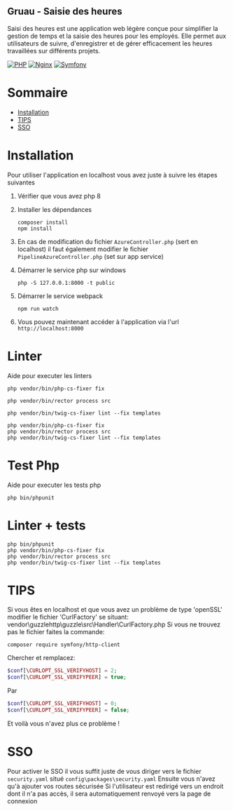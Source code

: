 Gruau - Saisie des heures
--------
Saisi des heures est une application web légère conçue pour simplifier la gestion de temps 
et la saisie des heures pour les employés. Elle permet aux utilisateurs de suivre, 
d'enregistrer et de gérer efficacement les heures travaillées sur différents projets. 

[![PHP](https://img.shields.io/badge/PHP-8.0.2-brightgreen.svg?logo=php&logoColor=white)](https://www.php.net/)
[![Nginx](https://img.shields.io/badge/Nginx-latest-brightgreen.svg?logo=nginx&logoColor=white)](https://www.nginx.com/)
[![Symfony](https://img.shields.io/badge/Symfony-6.4.6-brightgreen.svg?logo=symfony&logoColor=white)](https://www.symfony.com/)

# Sommaire
<!-- START doctoc generated TOC please keep comment here to allow auto update -->
<!-- DON'T EDIT THIS SECTION, INSTEAD RE-RUN doctoc TO UPDATE -->

- [Installation](#installation)
- [TIPS](#tips)
- [SSO](#sso)

<!-- END doctoc generated TOC please keep comment here to allow auto update -->


# Installation

Pour utiliser l'application en localhost vous avez juste à suivre les étapes suivantes

1. Vérifier que vous avez php 8
2. Installer les dépendances

   ```shell
   composer install
   npm install
   ```

3. En cas de modification du fichier `AzureController.php` (sert en localhost) il faut également modifier le fichier `PipelineAzureController.php` (set sur app service)
4. Démarrer le service php sur windows

   ```shell
   php -S 127.0.0.1:8000 -t public
   ```

5. Démarrer le service webpack

   ```shell
   npm run watch
   ```

6. Vous pouvez maintenant accéder à l'application via l'url `http://localhost:8000`

# Linter
Aide pour executer les linters

```shell
php vendor/bin/php-cs-fixer fix
```

```shell
php vendor/bin/rector process src
```

```shell
php vendor/bin/twig-cs-fixer lint --fix templates
```

```shell
php vendor/bin/php-cs-fixer fix
php vendor/bin/rector process src
php vendor/bin/twig-cs-fixer lint --fix templates
```

# Test Php
Aide pour executer les tests php

```shell
php bin/phpunit
```

# Linter + tests

```shell
php bin/phpunit
php vendor/bin/php-cs-fixer fix
php vendor/bin/rector process src
php vendor/bin/twig-cs-fixer lint --fix templates
```

# TIPS

Si vous êtes en localhost et que vous avez un problème de type 'openSSL' modifier le fichier 'CurlFactory' se situant: vendor\guzzlehttp\guzzle\src\Handler\CurlFactory.php
Si vous ne trouvez pas le fichier faites la commande:

```shell
composer require symfony/http-client
```

Chercher et remplacez:

```php
$conf[\CURLOPT_SSL_VERIFYHOST] = 2;
$conf[\CURLOPT_SSL_VERIFYPEER] = true;
```

Par

```php
$conf[\CURLOPT_SSL_VERIFYHOST] = 0;
$conf[\CURLOPT_SSL_VERIFYPEER] = false;
```

Et voilà vous n'avez plus ce problème !

# SSO

Pour activer le SSO il vous suffit juste de vous diriger vers le fichier `security.yaml` situé `config\packages\security.yaml`
Ensuite vous n'avez qu'à ajouter vos routes sécurisée
Si l'utilisateur est redirigé vers un endroit dont il n'a pas accès, il sera automatiquement renvoyé vers la page de connexion
